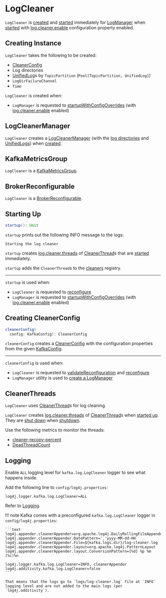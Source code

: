 # LogCleaner

`LogCleaner` is [created](#creating-instance) and [started](#startup) immediately for [LogManager](LogManager.md) when [started](LogManager.md#startupWithConfigOverrides) with [log.cleaner.enable](../KafkaConfig.md#log.cleaner.enable) configuration property enabled.

## Creating Instance

`LogCleaner` takes the following to be created:

* <span id="initialConfig"> [CleanerConfig](CleanerConfig.md)
* <span id="logDirs"> Log directories
* <span id="logs"> [UnifiedLog](UnifiedLog.md)s by `TopicPartition` (`Pool[TopicPartition, UnifiedLog]`)
* <span id="logDirFailureChannel"> `LogDirFailureChannel`
* <span id="time"> `Time`

`LogCleaner` is created when:

* `LogManager` is requested to [startupWithConfigOverrides](LogManager.md#startupWithConfigOverrides) (with [log.cleaner.enable](../KafkaConfig.md#log.cleaner.enable) enabled)

## <span id="cleanerManager"> LogCleanerManager

`LogCleaner` creates a [LogCleanerManager](LogCleanerManager.md) (with the [log directories](#logDirs) and [UnifiedLogs](#logs)) when [created](#creating-instance).

## <span id="KafkaMetricsGroup"> KafkaMetricsGroup

`LogCleaner` is a [KafkaMetricsGroup](../metrics/KafkaMetricsGroup.md).

## <span id="BrokerReconfigurable"> BrokerReconfigurable

`LogCleaner` is a [BrokerReconfigurable](../dynamic-broker-configuration//BrokerReconfigurable.md).

## <span id="startup"> Starting Up

```scala
startup(): Unit
```

`startup` prints out the following INFO message to the logs:

```text
Starting the log cleaner
```

`startup` creates [log.cleaner.threads](../KafkaConfig.md#logCleanerThreads) of [CleanerThread](CleanerThread.md)s that are [started](CleanerThread.md#doWork) immediately.

`startup` adds the `CleanerThread`s to the [cleaners](#cleaners) registry.

---

`startup` is used when:

* `LogCleaner` is requested to [reconfigure](#reconfigure)
* `LogManager` is requested to [startupWithConfigOverrides](LogManager.md#startupWithConfigOverrides) (with [log.cleaner.enable](../KafkaConfig.md#log.cleaner.enable) enabled)

## <span id="cleanerConfig"> Creating CleanerConfig

```scala
cleanerConfig(
  config: KafkaConfig): CleanerConfig
```

`cleanerConfig` creates a [CleanerConfig](CleanerConfig.md) with the configuration properties from the given [KafkaConfig](../KafkaConfig.md).

---

`cleanerConfig` is used when:

* `LogCleaner` is requested to [validateReconfiguration](#validateReconfiguration) and [reconfigure](#reconfigure)
* `LogManager` utility is used to [create a LogManager](LogManager.md#apply)

## <span id="cleaners"> CleanerThreads

`LogCleaner` uses [CleanerThread](CleanerThread.md)s for log cleaning.

`LogCleaner` creates [log.cleaner.threads](../KafkaConfig.md#logCleanerThreads) of [CleanerThread](CleanerThread.md)s when [started up](#startup). They are [shut down](CleanerThread.md#shutdown) when [shutdown](#shutdown).

Use the following metrics to monitor the threads:

* [cleaner-recopy-percent](#cleaner-recopy-percent)
* [DeadThreadCount](#DeadThreadCount)

## Logging

Enable `ALL` logging level for `kafka.log.LogCleaner` logger to see what happens inside.

Add the following line to `config/log4j.properties`:

```text
log4j.logger.kafka.log.LogCleaner=ALL
```

Refer to [Logging](../logging.md).

!!! note
    Kafka comes with a preconfigured `kafka.log.LogCleaner` logger in `config/log4j.properties`:

    ```text
    log4j.appender.cleanerAppender=org.apache.log4j.DailyRollingFileAppender
    log4j.appender.cleanerAppender.DatePattern='.'yyyy-MM-dd-HH
    log4j.appender.cleanerAppender.File=${kafka.logs.dir}/log-cleaner.log
    log4j.appender.cleanerAppender.layout=org.apache.log4j.PatternLayout
    log4j.appender.cleanerAppender.layout.ConversionPattern=[%d] %p %m (%c)%n

    log4j.logger.kafka.log.LogCleaner=INFO, cleanerAppender
    log4j.additivity.kafka.log.LogCleaner=false
    ```

    That means that the logs go to `logs/log-cleaner.log` file at `INFO` logging level and are not added to the main logs (per `log4j.additivity`).
